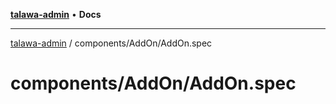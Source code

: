 [**talawa-admin**](../../../README.md) • **Docs**

***

[talawa-admin](../../../modules.md) / components/AddOn/AddOn.spec

# components/AddOn/AddOn.spec
